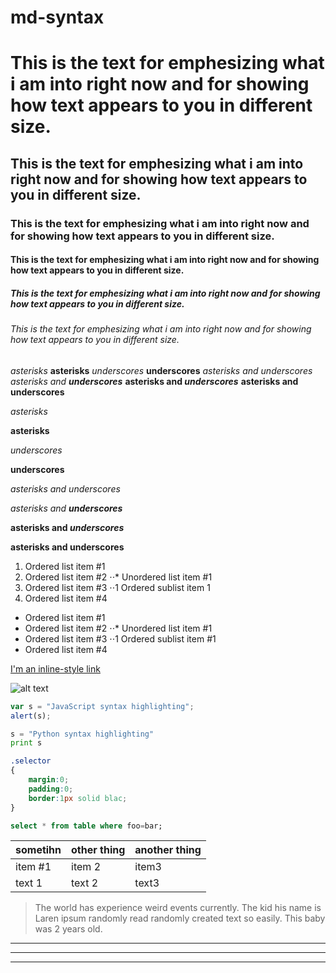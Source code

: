# md-syntax

# This is the text for emphesizing what i am into right now and for showing how text appears to you in different size. 
## This is the text for emphesizing what i am into right now and for showing how text appears to you in different size. 
### This is the text for emphesizing what i am into right now and for showing how text appears to you in different size. 
#### This is the text for emphesizing what i am into right now and for showing how text appears to you in different size. 
##### This is the text for emphesizing what i am into right now and for showing how text appears to you in different size. 
###### This is the text for emphesizing what i am into right now and for showing how text appears to you in different size. 

*asterisks*
**asterisks**
_underscores_
__underscores__
*asterisks and _underscores_*
*asterisks and __underscores__*
**asterisks and _underscores_**
**asterisks and __underscores__**

*asterisks*

**asterisks**

_underscores_

__underscores__

*asterisks and _underscores_*

*asterisks and __underscores__*

**asterisks and _underscores_**

**asterisks and __underscores__**

1. Ordered list item #1
2. Ordered list item #2
 ⋅⋅* Unordered list item #1
3. Ordered list item #3
 ⋅⋅1 Ordered sublist item 1
4. Ordered list item #4

* Ordered list item #1
* Ordered list item #2 
 ⋅⋅* Unordered list item #1
* Ordered list item #3
 ⋅⋅1 Ordered sublist item #1 
* Ordered list item #4 

[I'm an inline-style link](https://www.google.com)

![alt text](https://image.freepik.com/free-icon/github-character-silhouette_318-40485.jpg "Github")

```javascript
var s = "JavaScript syntax highlighting";
alert(s);
```
 
```python
s = "Python syntax highlighting"
print s
```

```css
.selector
{
    margin:0;
    padding:0;
    border:1px solid blac;
}
```
```sql
select * from table where foo=bar;

```

sometihn | other thing | another thing
---| ---- | --
item #1 | item 2 | item3
text 1 | text 2 | text3

> The world has experience weird events currently. 
> The kid his name is Laren ipsum randomly read randomly created text 
so easily. This baby was 2 years old. 


---
***
___

